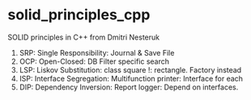 # solid_principles_cpp
SOLID principles in C++ from Dmitri Nesteruk

1. SRP: Single Responsibility: Journal & Save File
2. OCP: Open-Closed: DB Filter specific search
3. LSP: Liskov Substitution: class square !: rectangle. Factory instead
4. ISP: Interface Segregation: Multifunction printer: Interface for each 
5. DIP: Dependency Inversion: Report logger: Depend on interfaces.
